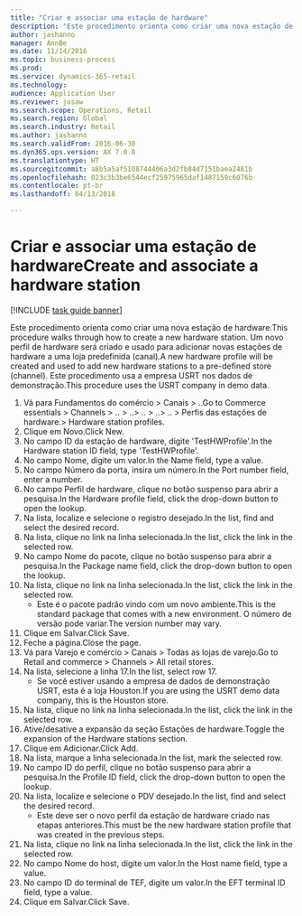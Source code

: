 ```yaml
--- 
title: "Criar e associar uma estação de hardware"
description: "Este procedimento orienta como criar uma nova estação de hardware."
author: jashanno
manager: AnnBe
ms.date: 11/14/2016
ms.topic: business-process
ms.prod: 
ms.service: dynamics-365-retail
ms.technology: 
audience: Application User
ms.reviewer: josaw
ms.search.scope: Operations, Retail
ms.search.region: Global
ms.search.industry: Retail
ms.author: jashanno
ms.search.validFrom: 2016-06-30
ms.dyn365.ops.version: AX 7.0.0
ms.translationtype: HT
ms.sourcegitcommit: a8b5a5af5108744406a3d2fb84d7151baea2481b
ms.openlocfilehash: 023c3b3be6544ecf25975965daf1487159c6076b
ms.contentlocale: pt-br
ms.lasthandoff: 04/13/2018

---
```

# <a name="create-and-associate-a-hardware-station"></a><span data-ttu-id="516cc-103">Criar e associar uma estação de hardware</span><span class="sxs-lookup"><span data-stu-id="516cc-103">Create and associate a hardware station</span></span>

[!INCLUDE [task guide banner](../includes/task-guide-banner.md)]

<span data-ttu-id="516cc-104">Este procedimento orienta como criar uma nova estação de hardware.</span><span class="sxs-lookup"><span data-stu-id="516cc-104">This procedure walks through how to create a new hardware station.</span></span> <span data-ttu-id="516cc-105">Um novo perfil de hardware será criado e usado para adicionar novas estações de hardware a uma loja predefinida (canal).</span><span class="sxs-lookup"><span data-stu-id="516cc-105">A new hardware profile will be created and used to add new hardware stations to a pre-defined store (channel).</span></span> <span data-ttu-id="516cc-106">Este procedimento usa a empresa USRT nos dados de demonstração.</span><span class="sxs-lookup"><span data-stu-id="516cc-106">This procedure uses the USRT company in demo data.</span></span>

1. <span data-ttu-id="516cc-107">Vá para Fundamentos do comércio > Canais > ..</span><span class="sxs-lookup"><span data-stu-id="516cc-107">Go to Commerce essentials > Channels > ..</span></span> <span data-ttu-id="516cc-108">> ..</span><span class="sxs-lookup"><span data-stu-id="516cc-108">> ..</span></span> <span data-ttu-id="516cc-109">> ..</span><span class="sxs-lookup"><span data-stu-id="516cc-109">> ..</span></span> <span data-ttu-id="516cc-110">> Perfis das estações de hardware.</span><span class="sxs-lookup"><span data-stu-id="516cc-110">> Hardware station profiles.</span></span>
2. <span data-ttu-id="516cc-111">Clique em Novo.</span><span class="sxs-lookup"><span data-stu-id="516cc-111">Click New.</span></span>
3. <span data-ttu-id="516cc-112">No campo ID da estação de hardware, digite 'TestHWProfile'.</span><span class="sxs-lookup"><span data-stu-id="516cc-112">In the Hardware station ID field, type 'TestHWProfile'.</span></span>
4. <span data-ttu-id="516cc-113">No campo Nome, digite um valor.</span><span class="sxs-lookup"><span data-stu-id="516cc-113">In the Name field, type a value.</span></span>
5. <span data-ttu-id="516cc-114">No campo Número da porta, insira um número.</span><span class="sxs-lookup"><span data-stu-id="516cc-114">In the Port number field, enter a number.</span></span>
6. <span data-ttu-id="516cc-115">No campo Perfil de hardware, clique no botão suspenso para abrir a pesquisa.</span><span class="sxs-lookup"><span data-stu-id="516cc-115">In the Hardware profile field, click the drop-down button to open the lookup.</span></span>
7. <span data-ttu-id="516cc-116">Na lista, localize e selecione o registro desejado.</span><span class="sxs-lookup"><span data-stu-id="516cc-116">In the list, find and select the desired record.</span></span>
8. <span data-ttu-id="516cc-117">Na lista, clique no link na linha selecionada.</span><span class="sxs-lookup"><span data-stu-id="516cc-117">In the list, click the link in the selected row.</span></span>
9. <span data-ttu-id="516cc-118">No campo Nome do pacote, clique no botão suspenso para abrir a pesquisa.</span><span class="sxs-lookup"><span data-stu-id="516cc-118">In the Package name field, click the drop-down button to open the lookup.</span></span>
10. <span data-ttu-id="516cc-119">Na lista, clique no link na linha selecionada.</span><span class="sxs-lookup"><span data-stu-id="516cc-119">In the list, click the link in the selected row.</span></span>
    * <span data-ttu-id="516cc-120">Este é o pacote padrão vindo com um novo ambiente.</span><span class="sxs-lookup"><span data-stu-id="516cc-120">This is the standard package that comes with a new environment.</span></span> <span data-ttu-id="516cc-121">O número de versão pode variar.</span><span class="sxs-lookup"><span data-stu-id="516cc-121">The version number may vary.</span></span>  
11. <span data-ttu-id="516cc-122">Clique em Salvar.</span><span class="sxs-lookup"><span data-stu-id="516cc-122">Click Save.</span></span>
12. <span data-ttu-id="516cc-123">Feche a página.</span><span class="sxs-lookup"><span data-stu-id="516cc-123">Close the page.</span></span>
13. <span data-ttu-id="516cc-124">Vá para Varejo e comércio > Canais > Todas as lojas de varejo.</span><span class="sxs-lookup"><span data-stu-id="516cc-124">Go to Retail and commerce > Channels > All retail stores.</span></span>
14. <span data-ttu-id="516cc-125">Na lista, selecione a linha 17.</span><span class="sxs-lookup"><span data-stu-id="516cc-125">In the list, select row 17.</span></span>
    * <span data-ttu-id="516cc-126">Se você estiver usando a empresa de dados de demonstração USRT, esta é a loja Houston.</span><span class="sxs-lookup"><span data-stu-id="516cc-126">If you are using the USRT demo data company, this is the Houston store.</span></span>  
15. <span data-ttu-id="516cc-127">Na lista, clique no link na linha selecionada.</span><span class="sxs-lookup"><span data-stu-id="516cc-127">In the list, click the link in the selected row.</span></span>
16. <span data-ttu-id="516cc-128">Ative/desative a expansão da seção Estações de hardware.</span><span class="sxs-lookup"><span data-stu-id="516cc-128">Toggle the expansion of the Hardware stations section.</span></span>
17. <span data-ttu-id="516cc-129">Clique em Adicionar.</span><span class="sxs-lookup"><span data-stu-id="516cc-129">Click Add.</span></span>
18. <span data-ttu-id="516cc-130">Na lista, marque a linha selecionada.</span><span class="sxs-lookup"><span data-stu-id="516cc-130">In the list, mark the selected row.</span></span>
19. <span data-ttu-id="516cc-131">No campo ID do perfil, clique no botão suspenso para abrir a pesquisa.</span><span class="sxs-lookup"><span data-stu-id="516cc-131">In the Profile ID field, click the drop-down button to open the lookup.</span></span>
20. <span data-ttu-id="516cc-132">Na lista, localize e selecione o PDV desejado.</span><span class="sxs-lookup"><span data-stu-id="516cc-132">In the list, find and select the desired record.</span></span>
    * <span data-ttu-id="516cc-133">Este deve ser o novo perfil da estação de hardware criado nas etapas anteriores.</span><span class="sxs-lookup"><span data-stu-id="516cc-133">This must be the new hardware station profile that was created in the previous steps.</span></span>  
21. <span data-ttu-id="516cc-134">Na lista, clique no link na linha selecionada.</span><span class="sxs-lookup"><span data-stu-id="516cc-134">In the list, click the link in the selected row.</span></span>
22. <span data-ttu-id="516cc-135">No campo Nome do host, digite um valor.</span><span class="sxs-lookup"><span data-stu-id="516cc-135">In the Host name field, type a value.</span></span>
23. <span data-ttu-id="516cc-136">No campo ID do terminal de TEF, digite um valor.</span><span class="sxs-lookup"><span data-stu-id="516cc-136">In the EFT terminal ID field, type a value.</span></span>
24. <span data-ttu-id="516cc-137">Clique em Salvar.</span><span class="sxs-lookup"><span data-stu-id="516cc-137">Click Save.</span></span>


